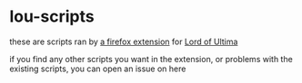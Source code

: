 lou-scripts
===========
these are scripts ran by [a firefox extension](http://wiki.angeldsis.com/LOU_Extension) for [Lord of Ultima](www.lordofultima.com)

if you find any other scripts you want in the extension, or problems with the existing scripts, you can open an issue on here
